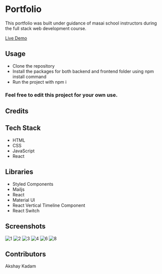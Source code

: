 # Portfolio 

This portfolio was built under guidance of masai school instructors during the full stack web development course.

 
[Live Demo](https://akshaykadam.tech/)

## Usage 
* Clone the repository
* Install the packages for both backend and frontend folder using npm install command
* Run the project with npm i

### Feel free to edit this project for your own use.

## Credits

## Tech Stack
* HTML
* CSS
* JavaScript
* React

## Libraries
* Styled Components
* Mailjs
* React
* Material UI
* React Vertical Timeline Component
* React Switch



## Screenshots
 
![1](https://user-images.githubusercontent.com/39058941/118352756-bad69b00-b580-11eb-921a-08033082d002.png)
![2](https://user-images.githubusercontent.com/39058941/118352738-a1cdea00-b580-11eb-97ea-983ab59fdecb.png)
![3](https://user-images.githubusercontent.com/39058941/118352734-9ed2f980-b580-11eb-9c8b-99b4391ae562.png)
![4](https://user-images.githubusercontent.com/39058941/118352735-a09cbd00-b580-11eb-9fd2-a61c899bb944.png)
![6](https://user-images.githubusercontent.com/39058941/118352736-a1355380-b580-11eb-968b-e1ba512772bb.png)
![8](https://user-images.githubusercontent.com/39058941/118352737-a1cdea00-b580-11eb-9bc8-c80fe5f3d068.png)


 



## Contributors
Akshay Kadam
 

 


 
